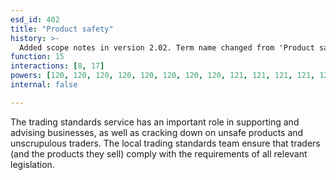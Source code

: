 ```yaml
---
esd_id: 402
title: "Product safety"
history: >-
  Added scope notes in version 2.02. Term name changed from 'Product safety' to 'Trading standards - product safety' in version 3.00. Name changed to 'Product safety' in version 4.00
function: 15
interactions: [8, 17]
powers: [120, 120, 120, 120, 120, 120, 120, 120, 121, 121, 121, 121, 121, 121, 121, 121, 122, 122, 122, 122, 122, 122, 122, 122, 123, 123, 123, 123, 123, 123, 123, 123, 124, 124, 124, 124, 124, 124, 124, 124, 124, 125, 125, 125, 125, 125, 125, 125, 125, 126, 126, 126, 126, 126, 126, 126, 126, 127, 127, 127, 127, 127, 127, 127, 127, 128, 128, 128, 128, 128, 128, 128, 128, 129, 129, 129, 129, 129, 129, 129, 129, 130, 130, 130, 130, 130, 130, 130, 130, 131, 131, 131, 131, 131, 131, 131, 131, 1640, 1640, 1640, 1640, 1640, 1640, 1640, 1641, 1641, 1641, 1641, 1641, 1641, 1641, 1642, 1642, 1642, 1642, 1642, 1642, 1642, 1643, 1643, 1643, 1643, 1643, 1643, 1644, 1644, 1644, 1644, 1644, 1644, 1644, 1959, 1959, 1959, 1959, 1959, 2573, 2573, 2808, 2808, 2926, 2926, 2927, 2927]
internal: false

---
```


The trading standards service has an important role in supporting and advising businesses, as well as cracking down on unsafe products and unscrupulous traders. The local trading standards team ensure that traders (and the products they sell) comply with the requirements of all relevant legislation.

